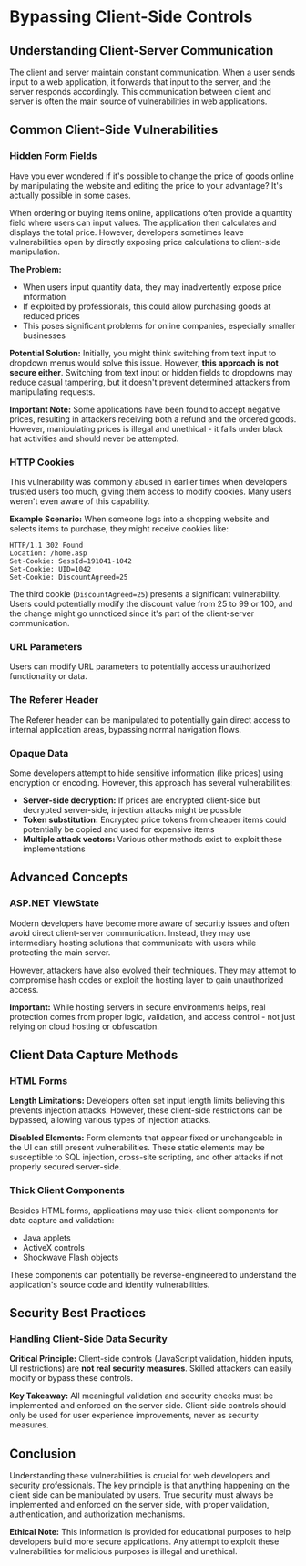 # Bypassing Client-Side Controls

## Understanding Client-Server Communication

The client and server maintain constant communication. When a user sends input to a web application, it forwards that input to the server, and the server responds accordingly. This communication between client and server is often the main source of vulnerabilities in web applications.

## Common Client-Side Vulnerabilities

### Hidden Form Fields

Have you ever wondered if it's possible to change the price of goods online by manipulating the website and editing the price to your advantage? It's actually possible in some cases.

When ordering or buying items online, applications often provide a quantity field where users can input values. The application then calculates and displays the total price. However, developers sometimes leave vulnerabilities open by directly exposing price calculations to client-side manipulation.

**The Problem:**
- When users input quantity data, they may inadvertently expose price information
- If exploited by professionals, this could allow purchasing goods at reduced prices
- This poses significant problems for online companies, especially smaller businesses

**Potential Solution:**
Initially, you might think switching from text input to dropdown menus would solve this issue. However, **this approach is not secure either**. Switching from text input or hidden fields to dropdowns may reduce casual tampering, but it doesn't prevent determined attackers from manipulating requests.

**Important Note:**
Some applications have been found to accept negative prices, resulting in attackers receiving both a refund and the ordered goods. However, manipulating prices is illegal and unethical - it falls under black hat activities and should never be attempted.

### HTTP Cookies

This vulnerability was commonly abused in earlier times when developers trusted users too much, giving them access to modify cookies. Many users weren't even aware of this capability.

**Example Scenario:**
When someone logs into a shopping website and selects items to purchase, they might receive cookies like:

```
HTTP/1.1 302 Found
Location: /home.asp
Set-Cookie: SessId=191041-1042
Set-Cookie: UID=1042
Set-Cookie: DiscountAgreed=25
```

The third cookie (`DiscountAgreed=25`) presents a significant vulnerability. Users could potentially modify the discount value from 25 to 99 or 100, and the change might go unnoticed since it's part of the client-server communication.

### URL Parameters

Users can modify URL parameters to potentially access unauthorized functionality or data.

### The Referer Header

The Referer header can be manipulated to potentially gain direct access to internal application areas, bypassing normal navigation flows.

### Opaque Data

Some developers attempt to hide sensitive information (like prices) using encryption or encoding. However, this approach has several vulnerabilities:

- **Server-side decryption:** If prices are encrypted client-side but decrypted server-side, injection attacks might be possible
- **Token substitution:** Encrypted price tokens from cheaper items could potentially be copied and used for expensive items
- **Multiple attack vectors:** Various other methods exist to exploit these implementations

## Advanced Concepts

### ASP.NET ViewState

Modern developers have become more aware of security issues and often avoid direct client-server communication. Instead, they may use intermediary hosting solutions that communicate with users while protecting the main server.

However, attackers have also evolved their techniques. They may attempt to compromise hash codes or exploit the hosting layer to gain unauthorized access.

**Important:** While hosting servers in secure environments helps, real protection comes from proper logic, validation, and access control - not just relying on cloud hosting or obfuscation.

## Client Data Capture Methods

### HTML Forms

**Length Limitations:**
Developers often set input length limits believing this prevents injection attacks. However, these client-side restrictions can be bypassed, allowing various types of injection attacks.

**Disabled Elements:**
Form elements that appear fixed or unchangeable in the UI can still present vulnerabilities. These static elements may be susceptible to SQL injection, cross-site scripting, and other attacks if not properly secured server-side.

### Thick Client Components

Besides HTML forms, applications may use thick-client components for data capture and validation:

- Java applets
- ActiveX controls  
- Shockwave Flash objects

These components can potentially be reverse-engineered to understand the application's source code and identify vulnerabilities.

## Security Best Practices

### Handling Client-Side Data Security

**Critical Principle:** Client-side controls (JavaScript validation, hidden inputs, UI restrictions) are **not real security measures**. Skilled attackers can easily modify or bypass these controls.

**Key Takeaway:** All meaningful validation and security checks must be implemented and enforced on the server side. Client-side controls should only be used for user experience improvements, never as security measures.

## Conclusion

Understanding these vulnerabilities is crucial for web developers and security professionals. The key principle is that anything happening on the client side can be manipulated by users. True security must always be implemented and enforced on the server side, with proper validation, authentication, and authorization mechanisms.

**Ethical Note:** This information is provided for educational purposes to help developers build more secure applications. Any attempt to exploit these vulnerabilities for malicious purposes is illegal and unethical.
